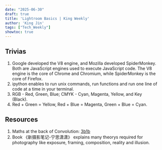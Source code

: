 ```yaml
---
date: "2025-06-30"
draft: true
title: 'Lightroom Basics | King Weekly'
author: 'King Jin'
tags: ["Tech_Weekly"]
showtoc: true
---
```





## Trivias 
1. Google developed the V8 engine, and Mozilla developed SpiderMonkey. Both are JavaScript engines used to execute JavaScript code. The V8 engine is the core of Chrome and Chromium, while SpiderMonkey is the core of Firefox.
2. ipython enables to run unix commands, run functions and run one line of code at a time in your terminal.
3. RGB - Red, Green, Blue; CMYK - Cyan, Magenta, Yellow, and Key (Black).
4. Red + Green = Yellow, Red + Blue = Magenta, Green + Blue = Cyan. 


## Resources
1. Maths at the back of Convolution: [3b1b](https://youtu.be/KuXjwB4LzSA?si=tU6_SrgzS0y8yxdH)
2. Book 《新摄影笔记-宁思潇潇》 explains many theorys required for photography like exposure, framing, composition, reality and illusion.